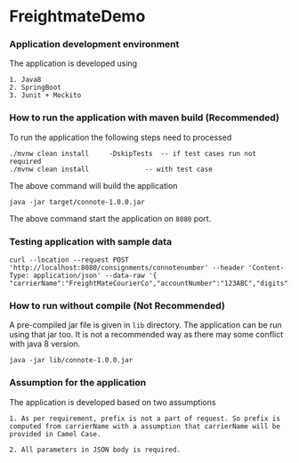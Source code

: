 # FreightmateDemo

### Application development environment

The application is developed using
	
	1. Java8
	2. SpringBoot
	3. Junit + Mockito

### How to run the application with maven build (Recommended)

To run the application the following steps need to processed
	
	./mvnw clean install	 -DskipTests  -- if test cases run not required
	./mvnw clean install              -- with test case
	
The above command will build the application

	java -jar target/connote-1.0.0.jar

The above command start the application on `8080` port.

### Testing application with sample data

	curl --location --request POST 'http://localhost:8080/consignments/connotenumber' --header 'Content-Type: application/json' --data-raw '{ "carrierName":"FreightMateCourierCo","accountNumber":"123ABC","digits":10,"lastUsedIndex":19321,"rangeStart":19000,"rangeEnd":20000}'

### How to run without compile (Not Recommended)	

A pre-compiled jar file is given in `lib` directory. The application can be run using that jar too. It is not a 
recommended way as there may some conflict with java 8 version.

	java -jar lib/connote-1.0.0.jar


### Assumption for the application
The application is developed based on two assumptions

	1. As per requirement, prefix is not a part of request. So prefix is computed from carrierName with a assumption that carrierName will be provided in Camel Case.
	
	2. All parameters in JSON body is required. 
	
	 	